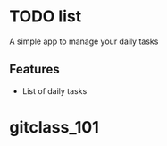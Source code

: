 # TODO list
A simple app to manage your daily tasks

## Features
* List of daily tasks


# gitclass_101
